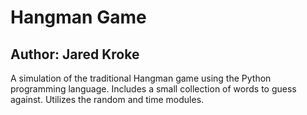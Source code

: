 # Hangman Game

## Author: Jared Kroke

A simulation of the traditional Hangman game using the Python programming language.  Includes a small collection of words to guess against.  Utilizes the random and time modules.